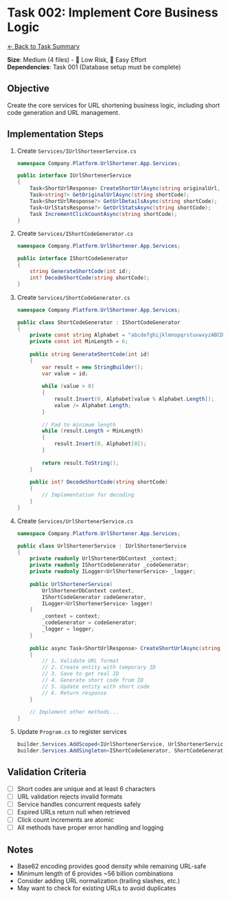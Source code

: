# Task 002: Implement Core Business Logic

[← Back to Task Summary](./task-summary.md)

**Size**: Medium (4 files) - 🎯 Low Risk, 💪 Easy Effort  
**Dependencies**: Task 001 (Database setup must be complete)

## Objective

Create the core services for URL shortening business logic, including short code generation and URL management.

## Implementation Steps

1. Create `Services/IUrlShortenerService.cs`
   ```csharp
   namespace Company.Platform.UrlShortener.App.Services;
   
   public interface IUrlShortenerService
   {
       Task<ShortUrlResponse> CreateShortUrlAsync(string originalUrl, DateTime? expiresAt = null);
       Task<string?> GetOriginalUrlAsync(string shortCode);
       Task<ShortUrlResponse?> GetUrlDetailsAsync(string shortCode);
       Task<UrlStatsResponse?> GetUrlStatsAsync(string shortCode);
       Task IncrementClickCountAsync(string shortCode);
   }
   ```

2. Create `Services/IShortCodeGenerator.cs`
   ```csharp
   namespace Company.Platform.UrlShortener.App.Services;
   
   public interface IShortCodeGenerator
   {
       string GenerateShortCode(int id);
       int? DecodeShortCode(string shortCode);
   }
   ```

3. Create `Services/ShortCodeGenerator.cs`
   ```csharp
   namespace Company.Platform.UrlShortener.App.Services;
   
   public class ShortCodeGenerator : IShortCodeGenerator
   {
       private const string Alphabet = "abcdefghijklmnopqrstuvwxyzABCDEFGHIJKLMNOPQRSTUVWXYZ0123456789";
       private const int MinLength = 6;
       
       public string GenerateShortCode(int id)
       {
           var result = new StringBuilder();
           var value = id;
           
           while (value > 0)
           {
               result.Insert(0, Alphabet[value % Alphabet.Length]);
               value /= Alphabet.Length;
           }
           
           // Pad to minimum length
           while (result.Length < MinLength)
           {
               result.Insert(0, Alphabet[0]);
           }
           
           return result.ToString();
       }
       
       public int? DecodeShortCode(string shortCode)
       {
           // Implementation for decoding
       }
   }
   ```

4. Create `Services/UrlShortenerService.cs`
   ```csharp
   namespace Company.Platform.UrlShortener.App.Services;
   
   public class UrlShortenerService : IUrlShortenerService
   {
       private readonly UrlShortenerDbContext _context;
       private readonly IShortCodeGenerator _codeGenerator;
       private readonly ILogger<UrlShortenerService> _logger;
       
       public UrlShortenerService(
           UrlShortenerDbContext context,
           IShortCodeGenerator codeGenerator,
           ILogger<UrlShortenerService> logger)
       {
           _context = context;
           _codeGenerator = codeGenerator;
           _logger = logger;
       }
       
       public async Task<ShortUrlResponse> CreateShortUrlAsync(string originalUrl, DateTime? expiresAt = null)
       {
           // 1. Validate URL format
           // 2. Create entity with temporary ID
           // 3. Save to get real ID
           // 4. Generate short code from ID
           // 5. Update entity with short code
           // 6. Return response
       }
       
       // Implement other methods...
   }
   ```

5. Update `Program.cs` to register services
   ```csharp
   builder.Services.AddScoped<IUrlShortenerService, UrlShortenerService>();
   builder.Services.AddSingleton<IShortCodeGenerator, ShortCodeGenerator>();
   ```

## Validation Criteria

- [ ] Short codes are unique and at least 6 characters
- [ ] URL validation rejects invalid formats
- [ ] Service handles concurrent requests safely
- [ ] Expired URLs return null when retrieved
- [ ] Click count increments are atomic
- [ ] All methods have proper error handling and logging

## Notes

- Base62 encoding provides good density while remaining URL-safe
- Minimum length of 6 provides ~56 billion combinations
- Consider adding URL normalization (trailing slashes, etc.)
- May want to check for existing URLs to avoid duplicates